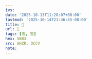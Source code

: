 ```yaml
---
ivs:
date: '2025-10-13T11:28:07+08:00'
lastmod: '2025-10-14T21:46:45-08:00'
title: 󰛠
url: 󰛠
tags: [害, 害]
hex: 5BB3
src: GHZR, DCCV
note:
---
```

